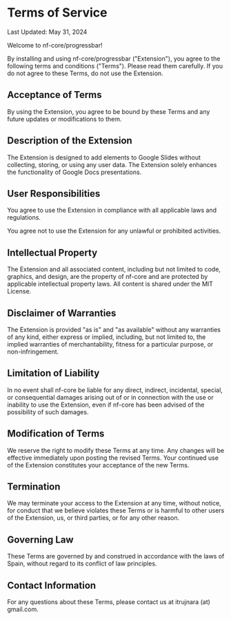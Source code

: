 # Terms of Service

Last Updated: May 31, 2024

Welcome to nf-core/progressbar!

By installing and using nf-core/progressbar ("Extension"), you agree to the following terms and conditions ("Terms"). Please read them carefully. If you do not agree to these Terms, do not use the Extension.

## Acceptance of Terms

By using the Extension, you agree to be bound by these Terms and any future updates or modifications to them.

## Description of the Extension

The Extension is designed to add elements to Google Slides without collecting, storing, or using any user data. The Extension solely enhances the functionality of Google Docs presentations.

## User Responsibilities

You agree to use the Extension in compliance with all applicable laws and regulations.

You agree not to use the Extension for any unlawful or prohibited activities.

## Intellectual Property

The Extension and all associated content, including but not limited to code, graphics, and design, are the property of nf-core and are protected by applicable intellectual property laws. All content is shared under the MIT License.

## Disclaimer of Warranties

The Extension is provided "as is" and "as available" without any warranties of any kind, either express or implied, including, but not limited to, the implied warranties of merchantability, fitness for a particular purpose, or non-infringement.

## Limitation of Liability

In no event shall nf-core be liable for any direct, indirect, incidental, special, or consequential damages arising out of or in connection with the use or inability to use the Extension, even if nf-core has been advised of the possibility of such damages.

## Modification of Terms

We reserve the right to modify these Terms at any time. Any changes will be effective immediately upon posting the revised Terms. Your continued use of the Extension constitutes your acceptance of the new Terms.

## Termination

We may terminate your access to the Extension at any time, without notice, for conduct that we believe violates these Terms or is harmful to other users of the Extension, us, or third parties, or for any other reason.

## Governing Law

These Terms are governed by and construed in accordance with the laws of Spain, without regard to its conflict of law principles.

## Contact Information

For any questions about these Terms, please contact us at itrujnara (at) gmail.com.
